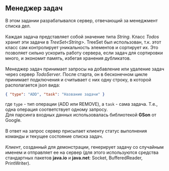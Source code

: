 ##  Менеджер задач

В этом задании разрабатывался сервер, отвечающий за менеджмент списка дел. 
</br></br>
Каждая задача представляет собой значение типа *String*. Класс *Todos* хранит эти задачи в *TreeSet\<String\>*.
TreeSet был использован, т.к. этот класс сам контролирует уникальность элементов и сортирует их. Это позволяет сильно ускорить работу сервера, если задач для сортировки много, и экономит память, избегая хранения дубликатов.</br></br>
Менеджер задач принимает запросы на добавление или удаление задач через сервер *TodoServer*.  После старта, он в бесконечном цикле принимает подключения и считывает с них одну строку, в которой располагается json вида:
```json
{ "type": "ADD", "task": "Название задачи" }
```
где `type` - тип операции (ADD или REMOVE), а `task` - сама задача.
Т.е., одна операция соответствует одному запросу.
</br>Для парсинга входных данных использовалась библиотекой **GSon** от Google. </br></br>
В ответ на запрос сервер присылает клиенту статус выполнения команды и текущее состояние списка задач.
</br></br>
*Клиент*, созданный для демонстрации, генерирует задачу со случайным именем и отправляет ее на сервер (для этого используются средства стандартных пакетов **java.io** и **java.net**: Socket, BufferedReader, PrintWriter).
